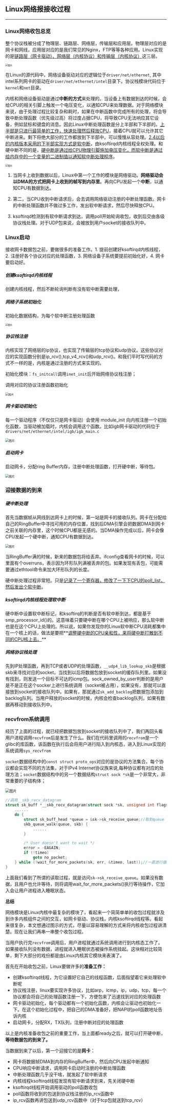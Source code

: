 ## Linux网络报接收过程

-------------------------------------

### **Linux网络收包总览**

整个协议栈被分成了物理层、链路层、网络层，传输层和应用层。物理层对应的是网卡和网线，应用层对应的是我们常见的Nginx，FTP等等各种应用。Linux实现的是<u>链路层（网卡驱动）、网络层（内核协议）和传输层（内核协议）</u>这三层。

<img src="assets/640" alt="图片" style="zoom:50%;" />

在Linux的源代码中，网络设备驱动对应的逻辑位于`driver/net/ethernet`, 其中intel系列网卡的驱动在`driver/net/ethernet/intel`目录下。协议栈模块代码位于`kernel`和`net`目录。

内核和网络设备驱动是通过**中断的方式**来处理的。当设备上有数据到达的时候，会给CPU的相关引脚上触发一个电压变化，以通知CPU来处理数据。对于网络模块来说，由于处理过程比较复杂和耗时，如果在中断函数中完成所有的处理，将会导致中断处理函数（优先级过高）将过度占据CPU，将导致CPU无法响应其它设备，例如鼠标和键盘的消息。因此Linux中断处理函数是分上半部和下半部的。<u>上半部是只进行最简单的工作，快速处理然后释放CPU</u>，接着CPU就可以允许其它中断进来。剩下将绝大部分的工作都放到下半部中，可以慢慢从容处理。<u>2.4以后的内核版本采用的下半部实现方式是软中断</u>，由ksoftirqd内核线程全权处理。和硬中断不同的是，<u>硬中断是通过给CPU物理引脚施加电压变化，而软中断是通过给内存中的一个变量的二进制值以通知软中断处理程序</u>。

<img src="assets/640" alt="图片" style="zoom:50%;" />

1. 当网卡上收到数据以后，Linux中第一个工作的模块是网络驱动。**网络驱动会以DMA的方式把网卡上收到的帧写到内存里**。再向CPU发起一个**中断**，以通知CPU有数据到达。

2. 第二，当CPU收到中断请求后，会去调用网络驱动注册的中断处理函数。网卡的中断处理函数并不做过多工作，发出软中断请求，然后尽快释放CPU。
3. ksoftirqd检测到有软中断请求到达，调用poll开始轮询收包，收到后交由各级协议栈处理。对于UDP包来说，会被放到用户socket的接收队列中。

### Linux启动

接收网卡数据包之前，要做很多的准备工作。1. 提前创建好ksoftirqd内核线程，2. 注册好各个协议对应的处理函数，3. 网络设备子系统要提前初始化好，4. 网卡要启动好。

##### 创建ksoftirqd内核线程

创建内核线程，然后不断轮询判断有没有软中断需要处理，

##### 网络子系统初始化

初始化数据结构，为每个软中断注册处理函数

<img src="assets/640" alt="图片" style="zoom:50%;" />

##### 协议栈注册

内核实现了网络层的ip协议，也实现了传输层的tcp协议和udp协议。这些协议对应的实现函数分别是ip_rcv(),tcp_v4_rcv()和udp_rcv()。和我们平时写代码的方式不一样的是，内核是通过注册的方式来实现的。

初始化模块：`fs_initcall`调用`inet_init`后开始网络协议栈注册；

调用对应的协议注册函数初始化

<img src="assets/640" alt="图片" style="zoom:60%;" />

##### 网卡驱动初始化

每一个驱动程序（不仅仅只是网卡驱动）会使用 module_init 向内核注册一个初始化函数，当驱动被加载时，内核会调用这个函数。比如igb网卡驱动的代码位于`drivers/net/ethernet/intel/igb/igb_main.c`

<img src="assets/640" alt="图片" style="zoom:67%;" />

##### 启动网卡

启动网卡，分配ring Buffer内存，注册中断处理函数，打开硬中断，等待包。

<img src="assets/640" alt="图片" style="zoom:67%;" />

### **迎接数据的到来**

##### 硬中断处理

首先当数据帧从网线到达网卡上的时候，第一站是网卡的接收队列。网卡在分配给自己的RingBuffer中寻找可用的内存位置，找到后DMA引擎会把数据DMA到网卡之前关联的内存里，这个时候CPU都是无感的。当DMA操作完成以后，网卡会像CPU发起一个硬中断，通知CPU有数据到达。

<img src="assets/640" alt="图片" style="zoom:67%;" />

当RingBuffer满的时候，新来的数据包将给丢弃。ifconfig查看网卡的时候，可以里面有个overruns，表示因为环形队列满被丢弃的包。如果发现有丢包，可能需要通过ethtool命令来加大环形队列的长度。

硬中断处理过程非常短。只是<u>记录了一个寄存器，修改了一下下CPU的poll_list，然后发出个软中断</u>。

##### ksoftirqd内核线程处理软中断

硬中断中设置软中断标记，和ksoftirq的判断是否有软中断到达，都是基于smp_processor_id()的。这意味着只要硬中断在哪个CPU上被响应，那么软中断也是在这个CPU上处理的。所以说，如果你发现你的Linux软中断CPU消耗都集中在一个核上的话，做法是要把**<u>调整硬中断的CPU亲和性，来将硬中断打散到不同的CPU核上去。</u>**

##### 网络协议栈处理

先到IP处理函数，再到TCP或者UDP的处理函数，`__udp4_lib_lookup_skb`是根据skb来寻找对应的socket，当找到以后将数据包放到socket的缓存队列里。如果没有找到，则发送一个目标不可达的icmp包。sock_owned_by_user判断的是用户是不是正在这个socker上进行系统调用（socket被占用），如果没有，那就可以直接放到socket的接收队列中。如果有，那就通过`sk_add_backlog`把数据包添加到backlog队列。当用户释放的socket的时候，内核会检查backlog队列，如果有数据再移动到接收队列中。

### **recvfrom系统调用**

经历了上面的过程，就已经把数据包放到socket的接收队列中了，我们再回头看用户进程调用`recvfrom`后是发生了什么。我们在代码里调用的`recvfrom`是一个glibc的库函数，该函数在执行后会将用户进行陷入到内核态，进入到Linux实现的系统调用`sys_recvfrom`

`socket`数据结构中的`const struct proto_ops`对应的是协议的方法集合。每个协议都会实现不同的方法集，对于IPv4 Internet协议族来说,每种协议都有对应的处理方法；`socket`数据结构中的另一个数据结构`struct sock *sk`是一个非常大，非常重要的子结构体；

<img src="assets/640" alt="图片" style="zoom:80%;" />

```c++
//调用__skb_recv_datagram
struct sk_buff *__skb_recv_datagram(struct sock *sk, unsigned int flags,int *peeked, int *off, int *err){
    ......
    do {
        struct sk_buff_head *queue = &sk->sk_receive_queue;//取到queue
        skb_queue_walk(queue, skb) {
            ......
        }

        /* User doesn't want to wait */
        error = -EAGAIN;
        if (!timeo)
            goto no_packet;
    } while (!wait_for_more_packets(sk, err, &timeo, last));//一直进行循环，如果没有数据则等待，进入睡眠状态。
}
```



上面我们看到了所谓的读取过程，就是访问`sk->sk_receive_queue`。如果没有数据，且用户也允许等待，则将调用wait_for_more_packets()执行等待操作，它加入会让用户进程进入睡眠状态。

**总结**

网络模块是Linux内核中最复杂的模块了，看起来一个简简单单的收包过程就涉及到许多内核组件之间的交互，如网卡驱动、协议栈，内核ksoftirqd线程等。看起来很复杂，本文想通过图示的方式，尽量以容易理解的方式来将内核收包过程讲清楚。现在让我们再串一串整个收包过程。

当用户执行完`recvfrom`调用后，用户进程就通过系统调用进行到内核态工作了。如果接收队列没有数据，进程就进入睡眠状态被操作系统挂起。这块相对比较简单，剩下大部分的戏份都是由Linux内核其它模块来表演了。

首先在开始收包之前，Linux要做许多的**准备工作：**

- 创建ksoftirqd线程，为它设置好它自己的线程函数，后面指望着它来处理软中断呢
- 协议栈注册，linux要实现许多协议，比如arp，icmp，ip，udp，tcp，每一个协议都会将自己的处理函数注册一下，方便包来了迅速找到对应的处理函数
- 网卡驱动初始化，每个驱动都有一个初始化函数，内核会让驱动也初始化一下。在这个初始化过程中，把自己的DMA准备好，把NAPI的poll函数地址告诉内核
- 启动网卡，分配RX，TX队列，注册中断对应的处理函数

以上是内核准备收包之前的重要工作，当上面都ready之后，就可以打开硬中断，**等待数据包的到来了。**

当数据到来了以后，第一个迎接它的是**网卡**：

- 网卡将数据帧DMA到内存的RingBuffer中，然后向CPU发起中断通知
- CPU响应中断请求，调用网卡启动时注册的中断处理函数
- 中断处理函数几乎没干啥，就发起了软中断请求
- 内核线程ksoftirqd线程发现有软中断请求到来，先关闭硬中断
- ksoftirqd线程开始调用驱动的poll函数收包
- poll函数将收到的包送到协议栈注册的ip_rcv函数中
- ip_rcv函数再讲包送到udp_rcv函数中（对于tcp包就送到tcp_rcv）